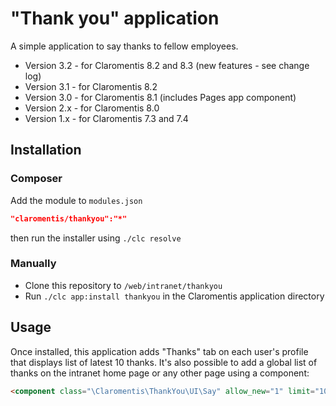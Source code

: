 # "Thank you" application

A simple application to say thanks to fellow employees.

 * Version 3.2 - for Claromentis 8.2 and 8.3 (new features - see change log)
 * Version 3.1 - for Claromentis 8.2
 * Version 3.0 - for Claromentis 8.1 (includes Pages app component) 
 * Version 2.x - for Claromentis 8.0
 * Version 1.x - for Claromentis 7.3 and 7.4

## Installation

### Composer

Add the module to `modules.json`

```json
"claromentis/thankyou":"*"
```

then run the installer using `./clc resolve`

### Manually

* Clone this repository to `/web/intranet/thankyou`
* Run `./clc app:install thankyou` in the Claromentis application directory

## Usage

Once installed, this application adds "Thanks" tab on each user's profile that displays list of latest 10 thanks.
It's also possible to add a global list of thanks on the intranet home page or any other page using a component:

```html
<component class="\Claromentis\ThankYou\UI\Say" allow_new="1" limit="10">
```

